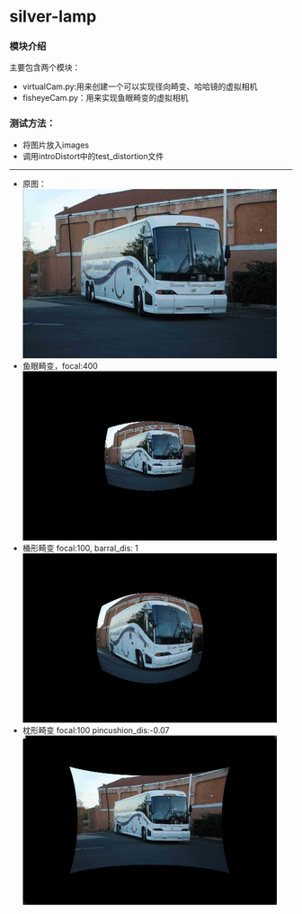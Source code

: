 # silver-lamp

### 模块介绍
主要包含两个模块：
* virtualCam.py:用来创建一个可以实现径向畸变、哈哈镜的虚拟相机
* fisheyeCam.py：用来实现鱼眼畸变的虚拟相机

### 测试方法：
* 将图片放入images
* 调用introDistort中的test_distortion文件

***
* 原图：
![图片](images/00000.png)
* 鱼眼畸变，focal:400
![图片](images/test_distortion/test_fisheye.png)
* 桶形畸变 focal:100, barral_dis: 1
![图片](images/test_distortion/test_barral.png)
* 枕形畸变 focal:100 pincushion_dis:-0.07
![图片](images/test_distortion/test_pincushion.png)